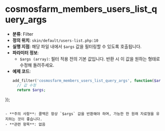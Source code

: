 # cosmosfarm_members_users_list_query_args

- **분류**: Filter
- **정의 위치**: `skin/default/users-list.php:10`
- **실행 지점**: 해당 파일 내에서 `$args` 값을 필터링할 수 있도록 호출됩니다.
- **파라미터 정보**:
  - `$args (array)`: 필터 적용 전의 기본 값입니다. 반환 시 이 값을 원하는 형태로 수정해 돌려주세요.
- **예제 코드**:
  ```php
  add_filter('cosmosfarm_members_users_list_query_args', function($args) {
    // 값 수정
    return $args;
});
  ```

- **주의 사항**: 콜백은 항상 `$args` 값을 반환해야 하며, 가능한 한 원래 자료형을 유지하는 것이 좋습니다.
- **관련 항목**: 없음
